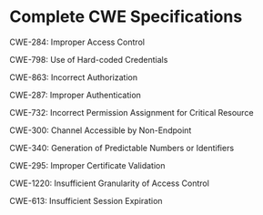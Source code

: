 

# Complete CWE Specifications

CWE-284: Improper Access Control

CWE-798: Use of Hard-coded Credentials

CWE-863: Incorrect Authorization

CWE-287: Improper Authentication

CWE-732: Incorrect Permission Assignment for Critical Resource

CWE-300: Channel Accessible by Non-Endpoint

CWE-340: Generation of Predictable Numbers or Identifiers

CWE-295: Improper Certificate Validation

CWE-1220: Insufficient Granularity of Access Control

CWE-613: Insufficient Session Expiration